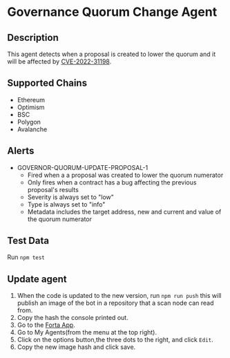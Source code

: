 # Governance Quorum Change Agent

## Description

This agent detects when a proposal is created to lower the quorum and it will be affected by [CVE-2022-31198](https://github.com/OpenZeppelin/openzeppelin-contracts/security/advisories/GHSA-xrc4-737v-9q75).

## Supported Chains

- Ethereum
- Optimism
- BSC
- Polygon
- Avalanche

## Alerts

- GOVERNOR-QUORUM-UPDATE-PROPOSAL-1
  - Fired when a a proposal was created to lower the quorum numerator
  - Only fires when a contract has a bug affecting the previous proposal's results
  - Severity is always set to "low"
  - Type is always set to "info"
  - Metadata includes the target address, new and current and value of the quorum numerator

## Test Data

Run `npm test`

## Update agent
1. When the code is updated to the new version, run `npm run push` this will publish an image of the bot in a repository that a scan node can read from.
2. Copy the hash the console printed out.
3. Go to the [Forta App](https://app.forta.network/).
4. Go to My Agents(from the menu at the top right).
5. Click on the options button,the three dots to the right, and click `Edit`.
6. Copy the new image hash and click save.

